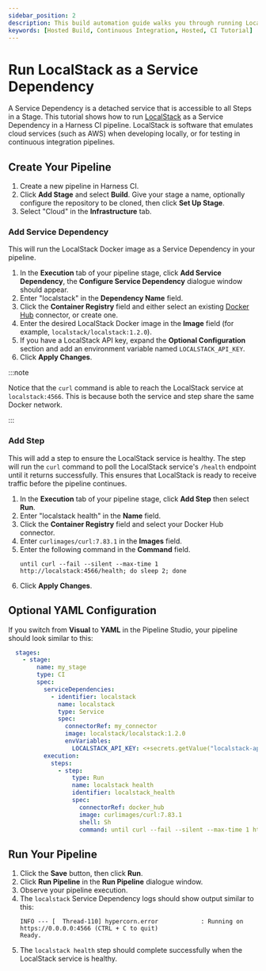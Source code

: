 ```yaml
---
sidebar_position: 2
description: This build automation guide walks you through running LocalStack as a Service Dependency in a CI Pipeline
keywords: [Hosted Build, Continuous Integration, Hosted, CI Tutorial]
---
```


# Run LocalStack as a Service Dependency

A Service Dependency is a detached service that is accessible to all Steps in a Stage. This tutorial shows how to run [LocalStack](https://localstack.cloud/) as a Service Dependency in a Harness CI pipeline. LocalStack is software that emulates cloud services (such as AWS) when developing locally, or for testing in continuous integration pipelines.

## Create Your Pipeline

1. Create a new pipeline in Harness CI.
2. Click **Add Stage** and select **Build**. Give your stage a name, optionally configure the repository to be cloned, then click **Set Up Stage**.
3. Select "Cloud" in the **Infrastructure** tab.

### Add Service Dependency

This will run the LocalStack Docker image as a Service Dependency in your pipeline.

1. In the **Execution** tab of your pipeline stage, click **Add Service Dependency**, the **Configure Service Dependency** dialogue window should appear.
2. Enter "localstack" in the **Dependency Name** field.
3. Click the **Container Registry** field and either select an existing [Docker Hub](https://hub.docker.com/) connector, or create one.
4. Enter the desired LocalStack Docker image in the **Image** field (for example, `localstack/localstack:1.2.0`).
5. If you have a LocalStack API key, expand the **Optional Configuration** section and add an environment variable named `LOCALSTACK_API_KEY`.
6. Click **Apply Changes**.

:::note

Notice that the `curl` command is able to reach the LocalStack service at `localstack:4566`. This is because both the service and step share the same Docker network.

:::

### Add Step

This will add a step to ensure the LocalStack service is healthy. The step will run the `curl` command to poll the LocalStack service's `/health` endpoint until it returns successfully. This ensures that LocalStack is ready to receive traffic before the pipeline continues.

1. In the **Execution** tab of your pipeline stage, click **Add Step** then select **Run**.
2. Enter "localstack health" in the **Name** field.
3. Click the **Container Registry** field and select your Docker Hub connector.
4. Enter `curlimages/curl:7.83.1` in the **Images** field.
5. Enter the following command in the **Command** field.
   ```
   until curl --fail --silent --max-time 1 http://localstack:4566/health; do sleep 2; done
   ```
6. Click **Apply Changes**.

## Optional YAML Configuration

If you switch from **Visual** to **YAML** in the Pipeline Studio, your pipeline should look similar to this:
```yaml
  stages:
    - stage:
        name: my_stage
        type: CI
        spec:
          serviceDependencies:
            - identifier: localstack
              name: localstack
              type: Service
              spec:
                connectorRef: my_connector
                image: localstack/localstack:1.2.0
                envVariables:
                  LOCALSTACK_API_KEY: <+secrets.getValue("localstack-api-key")>
          execution:
            steps:
              - step:
                  type: Run
                  name: localstack health
                  identifier: localstack_health
                  spec:
                    connectorRef: docker_hub
                    image: curlimages/curl:7.83.1
                    shell: Sh
                    command: until curl --fail --silent --max-time 1 http://localstack:4566/health; do sleep 2; done
```

## Run Your Pipeline

1. Click the **Save** button, then click **Run**.
2. Click **Run Pipeline** in the **Run Pipeline** dialogue window.
3. Observe your pipeline execution.
4. The `localstack` Service Dependency logs should show output similar to this:
   ```
   INFO --- [  Thread-110] hypercorn.error            : Running on https://0.0.0.0:4566 (CTRL + C to quit)
   Ready.
   ```
5. The `localstack health` step should complete successfully when the LocalStack service is healthy.